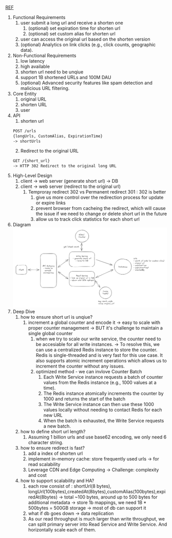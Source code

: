 [REF](https://www.hellointerview.com/learn/system-design/answer-keys/bitly)

1. Functional Requirements
   1. user submit a long url and receive a shorten one
      1. (optional) set expiration time for shorten url
      2. (optional) set custom alias for shorten url
   2. user can access the original url based on the shorten version
   3. (optional) Analytics on link clicks (e.g., click counts, geographic data).
2. Non-Functional Requirements
   1. low latency
   2. high available
   3. shorten url need to be unqiue
   4. support 1B shortened URLs and 100M DAU
   5. (optional) Advanced security features like spam detection and malicious URL filtering.
3. Core Entity
   1. original URL
   2. shorten URL
   3. user
4. API
   1. shorten url
   ```
   POST /urls
   {longUrls, CustomAlias, ExpirationTime}
   -> shortUrls
   ```
   2. Redirect to the original URL
   ```
   GET /{short_url}
   -> HTTP 302 Redirect to the original long URL
   ```
5. High-Level Design
   1. client -> web server (generate short url) -> DB
   2. client -> web server (redirect to the original url)
      1. Temproray redirect 302 vs Permanent redirect 301 :  302 is better
         1. give us more control over the redirection process for update or expire links
         2. prevent browser from cacheing the redirect, which will cause the issue if we need to change or delete short url in the future
         3. allow us to track click statistics for each short url
6. Diagram
![Diagram](../../image/shortenurl-1.png)
7. Deep Dive
   1. how to ensure short url is unqiue?
      1. increment a global counter and encode it -> easy to scale with proper counter management -> BUT it's challenge to maintain a single global counter
         1. when we try to scale our write service, the counter need to be accesiable for all write instances. -> To resolve this, we can use a centralized Redis instance to store the counter. Redis is single-threaded and is very fast for this use case. It also supports atomic increment operations which allows us to increment the counter without any issues.
         2. optimized method - we can invlove Counter Batch
            1. Each Write Service instance requests a batch of counter values from the Redis instance (e.g., 1000 values at a time).
            2. The Redis instance atomically increments the counter by 1000 and returns the start of the batch
            3. The Write Service instance can then use these 1000 values locally without needing to contact Redis for each new URL
            4. When the batch is exhausted, the Write Service requests a new batch.
   2. how to define short url length?
      1. Assuming 1 billion urls and use base62 encoding, we only need 6 character string.
   3. how to ensure redirect is fast?
      1. add a index of shorten url
      2. implement in-memory cache: store frequently used urls -> for read scalability
      3. Leverage CDN and Edge Computing -> Challenge: complexity and cost
   4. how to support scalability and HA?
      1. each row consist of : shortUrl(8 bytes), longUrl(100bytes),createdAt(8bytes),customAlias(100bytes),expiredAt(8bytes) -> total ~100 bytes, around up to 500 bytes for additional metadata -> store 1b mappings, we need 1B * 500bytes = 500GB storage -> most of db can support it
      2. what if db goes down -> data replication
      3. As our read throughput is much larger than write throughput, we can split primary server into Read Service and Write Service. And horizontally scale each of them.